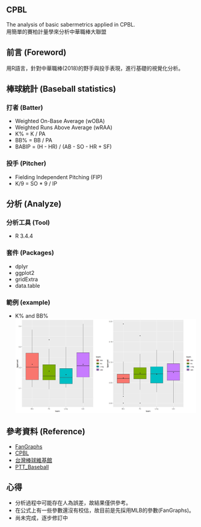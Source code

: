 ## CPBL
The analysis of basic sabermetrics applied in CPBL.     
用簡單的賽柏計量學來分析中華職棒大聯盟     

## 前言 (Foreword)       
用R語言，針對中華職棒(2018)的野手與投手表現，進行基礎的視覺化分析。     
 
## 棒球統計 (Baseball statistics) 
### 打者 (Batter)  
* Weighted On-Base Average (wOBA)
* Weighted Runs Above Average (wRAA)
* K% =  K / PA
* BB% = BB / PA
* BABIP = (H - HR) / (AB - SO - HR + SF)
     
### 投手 (Pitcher)
* Fielding Independent Pitching (FIP)
* K/9 = SO * 9 / IP 

## 分析 (Analyze)
### 分析工具 (Tool)
* R 3.4.4   
### 套件 (Packages)  
* dplyr  
* ggplot2    
* gridExtra  
* data.table     

### 範例 (example)  
* K% and BB%     
![image](https://github.com/Guan-Yi/CPBL/blob/master/KB.jpg)    
      
## 參考資料 (Reference)  
* [FanGraphs](https://www.fangraphs.com/library/)    
* [CPBL](http://www.cpbl.com.tw/stats/all.html)   
* [台灣棒球維基館](http://twbsball.dils.tku.edu.tw/wiki/index.php?title=%E9%A6%96%E9%A0%81)    
* [PTT_Baseball](https://www.ptt.cc/bbs/Baseball/M.1508090433.A.834.html)    

## 心得       
* 分析過程中可能存在人為誤差，故結果僅供參考。   
* 在公式上有一些參數還沒有校估，故目前是先採用MLB的參數(FanGraphs)。                           
* 尚未完成，逐步修訂中  

